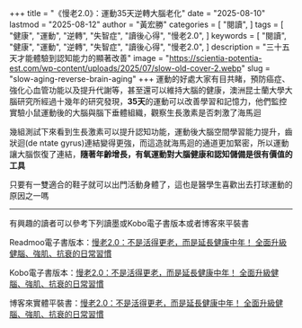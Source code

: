 +++
title = "《慢老2.0》：運動35天逆轉大腦老化"
date = "2025-08-10"
lastmod = "2025-08-12"
author = "黃宏勝"
categories = [
  "閱讀",
]
tags = [
  "健康",
  "運動",
  "逆轉",
  "失智症",
  "讀後心得",
  "慢老2.0",
]
keywords = [
  "閱讀",
  "健康",
  "運動",
  "逆轉",
  "失智症",
  "讀後心得",
  "慢老2.0",
]
description = "三十五天才能體驗到認知能力的顯著改善"
image = "https://scientia-potentia-est.com/wp-content/uploads/2025/07/slow-old-cover-2.webp" 
slug = "slow-aging-reverse-brain-aging"
+++
運動的好處大家有目共睹，預防癌症、強化心血管功能以及提升代謝等，甚至還可以維持大腦的健康，澳洲昆士蘭大學大腦研究所經過十幾年的研究發現，**35天**的運動可以改善學習和記憶力，他們監控實驗小鼠運動後的大腦與腦下垂體組織，觀察生長激素是否刺激了海馬迴

幾組測試下來看到生長激素可以提升認知功能，運動後大腦空間學習能力提升，齒狀迴(de
ntate gyrus)連結變得更強，而這造就海馬迴的通道更加緊密，所以運動讓大腦恢復了連結，**隨著年齡增長，有氧運動對大腦健康和認知儲備是很有價值的工具**

只要有一雙適合的鞋子就可以出門活動身體了，這也是醫學生喜歡出去打球運動的原因之一嗎

---
有興趣的讀者可以參考下列讀墨或Kobo電子書版本或者博客來平裝書

Readmoo電子書版本：[慢老2.0：不是活得更老，而是延長健康中年！ 全面升級健腦、強肌、抗衰的日常習慣](https://moo.im/a/ghiBMT)

Kobo電子書版本：[慢老2.0：不是活得更老，而是延長健康中年！ 全面升級健腦、強肌、抗衰的日常習慣](https://r10.to/hR2MOx)

博客來實體平裝書：[慢老2.0：不是活得更老，而是延長健康中年！ 全面升級健腦、強肌、抗衰的日常習慣](https://www.books.com.tw/exep/assp.php/scientia/products/0010982682?utm_source=scientia&utm_medium=ap-books&utm_content=recommend&utm_campaign=ap-202507)
